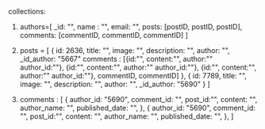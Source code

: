 collections:

1. authors=[
   \_id: "",
   name : "",
   email: "",
   posts: [postID,
   postID,
   postID],
   comments: [commentID, commentID, commentID]
   ]

2. posts = [
   {
   id: 2636,
   title: "",
   image: "",
   description: "",
   author: "",
   \_id_author: "5667"
   comments : [{id:"", content:"", author:"" author_id:""},
   {id:"", content:"", author:"" author_id:""},
   {id:"", content:"", author:"" author_id:""},
   commentID, commentID]
   },
   {
   id: 7789,
   title: "",
   image: "",
   description: "",
   author: "",
   \_id_author: "5690"
   }
   ]

3. comments : [
   {
   author_id: "5690",
   comment_id: "",
   post_id:"",
   content: "",
   author_name: "",
   published_date: "",
   },
   {
   author_id: "5690",
   comment_id: "",
   post_id:"",
   content: "",
   author_name: "",
   published_date: "",
   },
   ]
